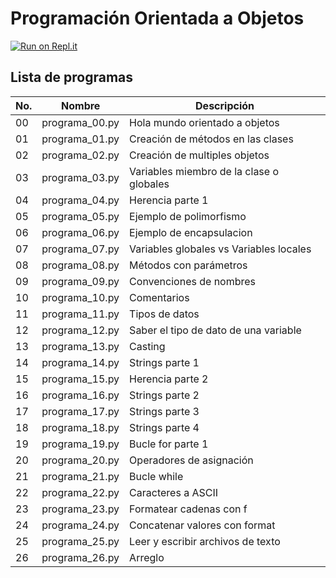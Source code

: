 # Programación Orientada a Objetos

[![Run on Repl.it](https://repl.it/badge/github/salvadorhm/poo)](https://repl.it/github/salvadorhm/poo)

## Lista de programas

|No.  | Nombre  | Descripción |
|---|---|---|
| 00 | programa_00.py | Hola mundo orientado a objetos |
| 01 | programa_01.py | Creación de métodos en las clases |
| 02 | programa_02.py | Creación de multiples objetos |
| 03 | programa_03.py | Variables miembro de la clase o globales |
| 04 | programa_04.py | Herencia parte 1|
| 05 | programa_05.py | Ejemplo de polimorfismo |
| 06 | programa_06.py | Ejemplo de encapsulacion |
| 07 | programa_07.py | Variables globales vs Variables locales |
| 08 | programa_08.py | Métodos con parámetros |
| 09 | programa_09.py | Convenciones de nombres |
| 10 | programa_10.py | Comentarios |
| 11 | programa_11.py | Tipos de datos |
| 12 | programa_12.py | Saber el tipo de dato de una variable |
| 13 | programa_13.py | Casting |
| 14 | programa_14.py | Strings parte 1 |
| 15 | programa_15.py | Herencia parte 2 |
| 16 | programa_16.py | Strings parte 2 |
| 17 | programa_17.py | Strings parte 3 |
| 18 | programa_18.py | Strings parte 4 |
| 19 | programa_19.py | Bucle for parte 1 |
| 20 | programa_20.py | Operadores de asignación |
| 21 | programa_21.py | Bucle while |
| 22 | programa_22.py | Caracteres a ASCII |
| 23 | programa_23.py | Formatear cadenas con f |
| 24 | programa_24.py | Concatenar valores con format |
| 25 | programa_25.py | Leer y escribir archivos de texto |
| 26 | programa_26.py | Arreglo |
